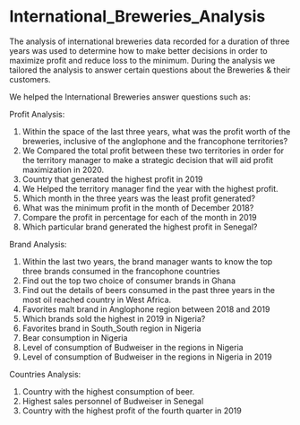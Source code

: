 # International_Breweries_Analysis
The analysis of international breweries data recorded for a duration of three years was used to determine how to make better decisions in order to maximize profit and reduce loss to the minimum.
During the analysis we tailored the analysis to answer certain questions about the Breweries & their customers. 

We helped the International Breweries answer questions such as:

Profit Analysis:
1. Within the space of the last three years, what was the profit worth of the breweries, inclusive of the anglophone and the francophone territories?
2. We Compared the total profit between these two territories in order for the territory manager to make a strategic decision that will aid profit maximization in 2020.
3. Country that generated the highest profit in 2019
4. We Helped the territory manager find the year with the highest profit.
5. Which month in the three years was the least profit generated?
6. What was the minimum profit in the month of December 2018?
7. Compare the profit in percentage for each of the month in 2019
8. Which particular brand generated the highest profit in Senegal?

Brand Analysis:
1. Within the last two years, the brand manager wants to know the top three brands
consumed in the francophone countries
2. Find out the top two choice of consumer brands in Ghana
3. Find out the details of beers consumed in the past three years in the most oil reached
country in West Africa.
4. Favorites malt brand in Anglophone region between 2018 and 2019
5. Which brands sold the highest in 2019 in Nigeria?
6. Favorites brand in South_South region in Nigeria
7. Bear consumption in Nigeria
8. Level of consumption of Budweiser in the regions in Nigeria
9. Level of consumption of Budweiser in the regions in Nigeria in 2019

Countries Analysis:
1. Country with the highest consumption of beer.
2. Highest sales personnel of Budweiser in Senegal
3. Country with the highest profit of the fourth quarter in 2019

